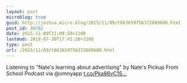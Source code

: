 ```yaml
---
layout: post
microblog: true
guid: http://joshua.micro.blog/2015/11/09/t663659756372889600.html
post_id: 36702
date: 2015-11-09T21:09:50+1100
lastmod: 2019-07-30T17:41:26+1100
type: post
url: /2015/11/09/t663659756372889600.html
---
```

Listening to "Nate's learning about advertising" by Nate's Pickup From School Podcast via @omnyapp
[t.co/Pka86yC1S...](https://t.co/Pka86yC1S3)
